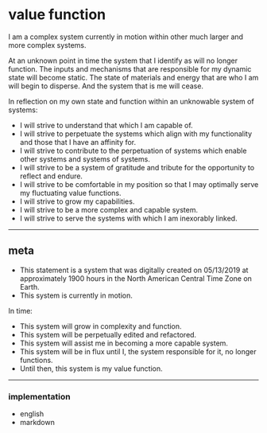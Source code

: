 # value function

I am a complex system currently in motion within other much larger and more complex systems.

At an unknown point in time the system that I identify as will no longer function.
The inputs and mechanisms that are responsible for my dynamic state will become static.
The state of materials and energy that are who I am will begin to disperse.
And the system that is me will cease.

In reflection on my own state and function within an unknowable system of systems:
- I will strive to understand that which I am capable of.
- I will strive to perpetuate the systems which align with my functionality and those that I have an affinity for.
- I will strive to contribute to the perpetuation of systems which enable other systems and systems of systems.
- I will strive to be a system of gratitude and tribute for the opportunity to reflect and endure.
- I will strive to be comfortable in my position so that I may optimally serve my fluctuating value functions.
- I will strive to grow my capabilities.
- I will strive to be a more complex and capable system.
- I will strive to serve the systems with which I am inexorably linked.

------------------------
## meta

- This statement is a system that was digitally created on 05/13/2019 at approximately 1900 hours in the North American Central Time Zone on Earth.
- This system is currently in motion.

In time:
- This system will grow in complexity and function.
- This system will be perpetually edited and refactored.
- This system will assist me in becoming a more capable system.
- This system will be in flux until I, the system responsible for it, no longer functions.
- Until then, this system is my value function.

------------------------
### implementation
- english
- markdown



